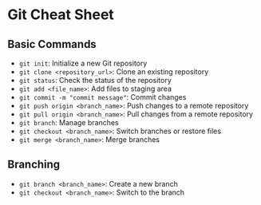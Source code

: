 # Git Cheat Sheet

## Basic Commands

- `git init`: Initialize a new Git repository
- `git clone <repository_url>`: Clone an existing repository
- `git status`: Check the status of the repository
- `git add <file_name>`: Add files to staging area
- `git commit -m "commit message"`: Commit changes
- `git push origin <branch_name>`: Push changes to a remote repository
- `git pull origin <branch_name>`: Pull changes from a remote repository
- `git branch`: Manage branches
- `git checkout <branch_name>`: Switch branches or restore files
- `git merge <branch_name>`: Merge branches

## Branching

- `git branch <branch_name>`: Create a new branch
- `git checkout <branch_name>`: Switch to the branch
